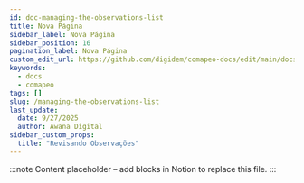 ```yaml
---
id: doc-managing-the-observations-list
title: Nova Página
sidebar_label: Nova Página
sidebar_position: 16
pagination_label: Nova Página
custom_edit_url: https://github.com/digidem/comapeo-docs/edit/main/docs/managing-the-observations-list.md
keywords:
  - docs
  - comapeo
tags: []
slug: /managing-the-observations-list
last_update:
  date: 9/27/2025
  author: Awana Digital
sidebar_custom_props:
  title: "Revisando Observações"
---
```


<!-- Placeholder content generated automatically because the Notion page is missing a Website Block. -->

:::note
Content placeholder – add blocks in Notion to replace this file.
:::
